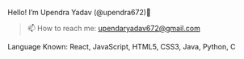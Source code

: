 Hello! I’m Upendra Yadav (@upendra672)👋
 >📫 How to reach me: upendaryadav672@gmail.com


Language Known:
React, JavaScript, HTML5, CSS3, Java, Python, C 

<!-- NodeJS Express.js MongoDB jQuery C++ -->
<!-- - 👀 I’m interested in ...
- 🌱 I’m currently learning ...
- 💞️ I’m looking to collaborate on ...
- 📫 How to reach me ...
 -->
<!---
Upendra672/Upendra672 is a ✨ special ✨ repository because its `README.md` (this file) appears on your GitHub profile.
You can click the Preview link to take a look at your changes.
--->

